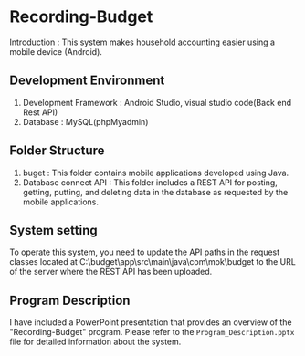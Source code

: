 # Recording-Budget
Introduction : This system makes household accounting easier using a mobile device (Android).


## Development Environment
1. Development Framework : Android Studio, visual studio code(Back end Rest API)
2. Database : MySQL(phpMyadmin)


## Folder Structure
1. buget : This folder contains mobile applications developed using Java.
2. Database connect API : This folder includes a REST API for posting, getting, putting, and deleting data in the database as requested by the mobile applications.


## System setting
To operate this system, you need to update the API paths in the request classes located at C:\budget\app\src\main\java\com\mok\budget to the URL of the server where the REST API has been uploaded.

## Program Description
I have included a PowerPoint presentation that provides an overview of the "Recording-Budget" program. Please refer to the `Program_Description.pptx` file for detailed information about the system.
